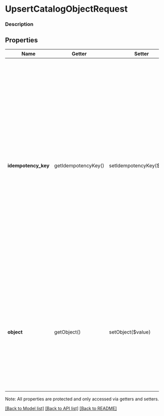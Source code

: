# UpsertCatalogObjectRequest

### Description



## Properties
Name | Getter | Setter | Type | Description | Notes
------------ | ------------- | ------------- | ------------- | ------------- | -------------
**idempotency_key** | getIdempotencyKey() | setIdempotencyKey($value) | **string** | A value you specify that uniquely identifies this request among all your requests. A common way to create a valid idempotency key is to use a Universally unique identifier (UUID).  If you&#39;re unsure whether a particular request was successful, you can reattempt it with the same idempotency key without worrying about creating duplicate objects.  See [Idempotency](/basics/api101/idempotency) for more information. | 
**object** | getObject() | setObject($value) | [**\SquareConnect\Model\CatalogObject**](CatalogObject.md) | A [CatalogObject](#type-catalogobject) to be created or updated. - For updates, the object must be active (the &#x60;is_deleted&#x60; field is not &#x60;true&#x60;). - For creates, the object ID must start with &#x60;#&#x60;. The provided ID is replaced with a server-generated ID. | 

Note: All properties are protected and only accessed via getters and setters.

[[Back to Model list]](../../README.md#documentation-for-models) [[Back to API list]](../../README.md#documentation-for-api-endpoints) [[Back to README]](../../README.md)

